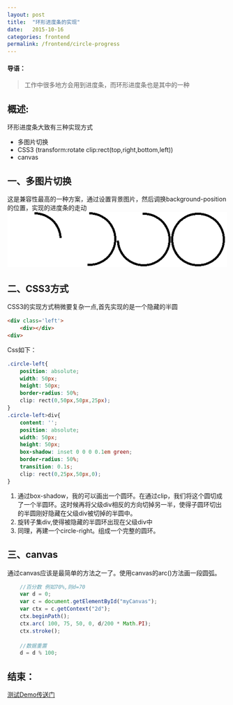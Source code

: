 ```yaml
---
layout: post
title:  "环形进度条的实现"
date:   2015-10-16 
categories: frontend
permalink: /frontend/circle-progress
---
```

#### 导语：

> 工作中很多地方会用到进度条，而环形进度条也是其中的一种

## 概述:

环形进度条大致有三种实现方式

* 多图片切换
* CSS3 (transform:rotate clip:rect(top,right,bottom,left))
* canvas

## 一、多图片切换

这是兼容性最高的一种方案，通过设置背景图片，然后调换background-position的位置，实现的进度条的走动
![示例图片](/sources/Circular.png)

## 二、CSS3方式

CSS3的实现方式稍微要复杂一点,首先实现的是一个隐藏的半圆

```html
<div class='left'>
    <div></div>
<div>
```
Css如下：

```css
.circle-left{
    position: absolute;
    width: 50px;
    height: 50px;
    border-radius: 50%;
    clip: rect(0,50px,50px,25px);                 
}
.circle-left>div{
    content: '';
    position: absolute;
    width: 50px;
    height: 50px;
    box-shadow: inset 0 0 0 0.1em green;
    border-radius: 50%;
    transition: 0.1s;
    clip: rect(0,25px,50px,0);
}
```

1. 通过box-shadow，我的可以画出一个圆环。在通过clip，我们将这个圆切成了一个半圆环。这时候再将父级div相反的方向切掉另一半，使得子圆环切出的半圆刚好隐藏在父级div被切掉的半圆中。
2. 旋转子集div,使得被隐藏的半圆环出现在父级div中
3. 同理，再建一个circle-right。组成一个完整的圆环。

## 三、canvas

通过canvas应该是最简单的方法之一了。使用canvas的arc()方法画一段圆弧。

```javascript
    //百分数 例如70%,则d=70
	var d = 0;
	var c = document.getElementById("myCanvas");
	var ctx = c.getContext("2d");
	ctx.beginPath();
	ctx.arc( 100, 75, 50, 0, d/200 * Math.PI);
	ctx.stroke();
    
    //数据重置
	d = d % 100;
```
## 结束：

[测试Demo传送门](/demo/Circular.html)